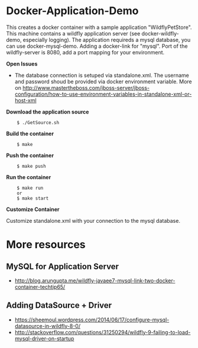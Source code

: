 Docker-Application-Demo
======

This creates a docker container with a sample application "WildflyPetStore".
This machine contains a wildfly application server (see docker-wildfly-demo, especially logging).
The application requireds a mysql database, you can use docker-mysql-demo.
Adding a docker-link for "mysql". Port of the wildfly-server is 8080, add a port mapping for your environment.

**Open Issues**
- The database connection is setuped via standalone.xml. The username and password shoud 
  be provided via docker environment variable. 
  More on http://www.mastertheboss.com/jboss-server/jboss-configuration/how-to-use-environment-variables-in-standalone-xml-or-host-xml

**Download the application source**

```
	$ ./GetSource.sh
```

  
**Build the container**

```
	$ make
```

**Push the container** 

```
	$ make push
```
	
**Run the container**

```
	$ make run 
	or
	$ make start
```

**Customize Container**

Customize standalone.xml with your connection to the mysql database.

# More resources
## MySQL for Application Server
- http://blog.arungupta.me/wildfly-javaee7-mysql-link-two-docker-container-techtip65/ 

## Adding DataSource + Driver
- https://sheemoul.wordpress.com/2014/06/17/configure-mysql-datasource-in-wildfly-8-0/
- http://stackoverflow.com/questions/31250294/wildfly-9-failing-to-load-mysql-driver-on-startup
